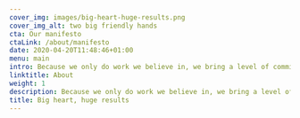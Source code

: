 ```yaml
---
cover_img: images/big-heart-huge-results.png
cover_img_alt: two big friendly hands
cta: Our manifesto
ctaLink: /about/manifesto
date: 2020-04-20T11:48:46+01:00
menu: main
intro: Because we only do work we believe in, we bring a level of commitment you won’t find anywhere else—and that means great results for you.
linktitle: About
weight: 1
description: Because we only do work we believe in, we bring a level of commitment you won’t find anywhere else—and that means great results for you.
title: Big heart, huge results
---
```

